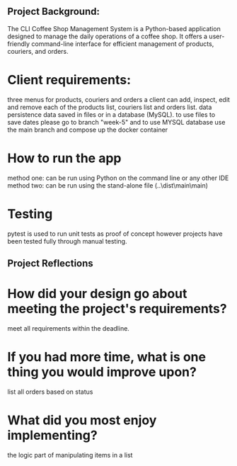 ## Project Background:
The CLI Coffee Shop Management System is a Python-based application designed to manage the daily operations of a coffee shop. It offers a user-friendly command-line interface for efficient management of products, couriers, and orders.

# Client requirements:
three menus for products, couriers and orders
a client can add, inspect, edit and remove each of the products list, couriers list and orders list.
data persistence data saved in files or in a database (MySQL).
to use files to save dates please go to branch "week-5" and to use MYSQL database use the main branch and compose up the docker container

# How to run the app
method one: can be run using Python on the command line or any other IDE
method two: can be run using the stand-alone file (..\dist\main\main)

# Testing
pytest is used to run unit tests as proof of concept however projects have been tested fully through manual testing.

## Project Reflections
# How did your design go about meeting the project's requirements?
meet all requirements within the deadline.

# If you had more time, what is one thing you would improve upon?
list all orders based on status

# What did you most enjoy implementing?
the logic part of manipulating items in a list
